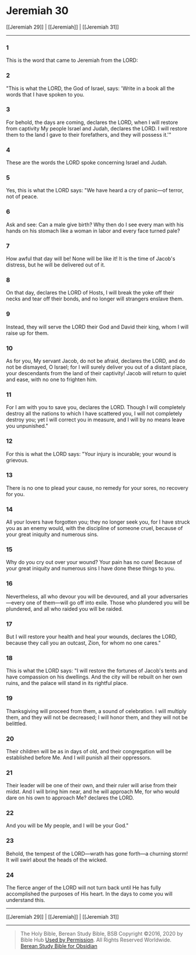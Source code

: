 # Jeremiah 30

[[Jeremiah 29]] | [[Jeremiah]] | [[Jeremiah 31]]

---

### 1
This is the word that came to Jeremiah from the LORD:

### 2
"This is what the LORD, the God of Israel, says: 'Write in a book all the words that I have spoken to you.

### 3
For behold, the days are coming, declares the LORD, when I will restore from captivity My people Israel and Judah, declares the LORD. I will restore them to the land I gave to their forefathers, and they will possess it.'"

### 4
These are the words the LORD spoke concerning Israel and Judah.

### 5
Yes, this is what the LORD says: "We have heard a cry of panic—of terror, not of peace.

### 6
Ask and see: Can a male give birth? Why then do I see every man with his hands on his stomach like a woman in labor and every face turned pale?

### 7
How awful that day will be! None will be like it! It is the time of Jacob's distress, but he will be delivered out of it.

### 8
On that day, declares the LORD of Hosts, I will break the yoke off their necks and tear off their bonds, and no longer will strangers enslave them.

### 9
Instead, they will serve the LORD their God and David their king, whom I will raise up for them.

### 10
As for you, My servant Jacob, do not be afraid, declares the LORD, and do not be dismayed, O Israel; for I will surely deliver you out of a distant place, your descendants from the land of their captivity! Jacob will return to quiet and ease, with no one to frighten him.

### 11
For I am with you to save you, declares the LORD. Though I will completely destroy all the nations to which I have scattered you, I will not completely destroy you; yet I will correct you in measure, and I will by no means leave you unpunished."

### 12
For this is what the LORD says: "Your injury is incurable; your wound is grievous.

### 13
There is no one to plead your cause, no remedy for your sores, no recovery for you.

### 14
All your lovers have forgotten you; they no longer seek you, for I have struck you as an enemy would, with the discipline of someone cruel, because of your great iniquity and numerous sins.

### 15
Why do you cry out over your wound? Your pain has no cure! Because of your great iniquity and numerous sins I have done these things to you.

### 16
Nevertheless, all who devour you will be devoured, and all your adversaries—every one of them—will go off into exile. Those who plundered you will be plundered, and all who raided you will be raided.

### 17
But I will restore your health and heal your wounds, declares the LORD, because they call you an outcast, Zion, for whom no one cares."

### 18
This is what the LORD says: "I will restore the fortunes of Jacob's tents and have compassion on his dwellings. And the city will be rebuilt on her own ruins, and the palace will stand in its rightful place.

### 19
Thanksgiving will proceed from them, a sound of celebration. I will multiply them, and they will not be decreased; I will honor them, and they will not be belittled.

### 20
Their children will be as in days of old, and their congregation will be established before Me. And I will punish all their oppressors.

### 21
Their leader will be one of their own, and their ruler will arise from their midst. And I will bring him near, and he will approach Me, for who would dare on his own to approach Me? declares the LORD.

### 22
And you will be My people, and I will be your God."

### 23
Behold, the tempest of the LORD—wrath has gone forth—a churning storm! It will swirl about the heads of the wicked.

### 24
The fierce anger of the LORD will not turn back until He has fully accomplished the purposes of His heart. In the days to come you will understand this.

---

[[Jeremiah 29]] | [[Jeremiah]] | [[Jeremiah 31]]

---

> The Holy Bible, Berean Study Bible, BSB
> Copyright &copy;2016, 2020 by Bible Hub
> [Used by Permission](https://berean.bible/terms.htm). All Rights Reserved Worldwide.
> [Berean Study Bible for Obsidian](https://github.com/gapmiss/berean-study-bible-for-obsidian)

